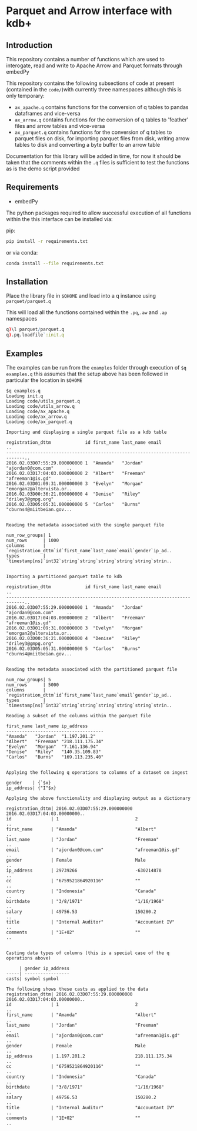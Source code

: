 # Parquet and Arrow interface with kdb+

## Introduction

This repository contains a number of functions which are used to interogate, read and write to Apache Arrow and Parquet formats through embedPy

This repository contains the following subsections of code at present (contained in the `code/`)with currently three namespaces although this is only temporary:
*  `ax_apache.q`  contains functions for the conversion of q tables to pandas dataframes and vice-versa
*  `ax_arrow.q`   contains functions for the conversion of q tables to 'feather' files and arrow tables and vice-versa
*  `ax_parquet.q` contains functions for the conversion of q tables to parquet files on disk, for importing parquet files from disk, writing arrow tables to disk and converting a byte buffer to an arrow table


Documentation for this library will be added in time, for now it should be taken that the comments within the `.q` files is sufficient to test the functions as is the demo script provided


## Requirements

- embedPy

The python packages required to allow successful execution of all functions within the this interface can be installed via:

pip:
```bash
pip install -r requirements.txt
```

or via conda:
```bash
conda install --file requirements.txt
```

## Installation

Place the library file in `$QHOME` and load into a q instance using `parquet/parquet.q`

This will load all the functions contained within the `.pq`,`.aw` and `.ap` namespaces  
```q
q)\l parquet/parquet.q
q).pq.loadfile`:init.q
```

## Examples

The examples can be run from the `examples` folder through execution of `$q examples.q` this assumes that the setup above has been followed in particular the location in `$QHOME`

```
$q examples.q
Loading init.q
Loading code/utils_parquet.q
Loading code/utils_arrow.q
Loading code/ax_apache.q
Loading code/ax_arrow.q
Loading code/ax_parquet.q

Importing and displaying a single parquet file as a kdb table

registration_dttm             id first_name last_name email                  ..
-----------------------------------------------------------------------------..
2016.02.03D07:55:29.000000000 1  "Amanda"   "Jordan"  "ajordan0@com.com"     ..
2016.02.03D17:04:03.000000000 2  "Albert"   "Freeman" "afreeman1@is.gd"      ..
2016.02.03D01:09:31.000000000 3  "Evelyn"   "Morgan"  "emorgan2@altervista.or..
2016.02.03D00:36:21.000000000 4  "Denise"   "Riley"   "driley3@gmpg.org"     ..
2016.02.03D05:05:31.000000000 5  "Carlos"   "Burns"   "cburns4@miitbeian.gov...


Reading the metadata associated with the single parquet file

num_row_groups| 1
num_rows      | 1000
columns       | `registration_dttm`id`first_name`last_name`email`gender`ip_ad..
types         | `timestamp[ns]`int32`string`string`string`string`string`strin..


Importing a partitioned parquet table to kdb

registration_dttm             id first_name last_name email                  ..
-----------------------------------------------------------------------------..
2016.02.03D07:55:29.000000000 1  "Amanda"   "Jordan"  "ajordan0@com.com"     ..
2016.02.03D17:04:03.000000000 2  "Albert"   "Freeman" "afreeman1@is.gd"      ..
2016.02.03D01:09:31.000000000 3  "Evelyn"   "Morgan"  "emorgan2@altervista.or..
2016.02.03D00:36:21.000000000 4  "Denise"   "Riley"   "driley3@gmpg.org"     ..
2016.02.03D05:05:31.000000000 5  "Carlos"   "Burns"   "cburns4@miitbeian.gov...


Reading the metadata associated with the partitioned parquet file

num_row_groups| 5
num_rows      | 5000
columns       | `registration_dttm`id`first_name`last_name`email`gender`ip_ad..
types         | `timestamp[ns]`int32`string`string`string`string`string`strin..

Reading a subset of the columns within the parquet file 

first_name last_name ip_address      
-------------------------------------
"Amanda"   "Jordan"  "1.197.201.2"   
"Albert"   "Freeman" "218.111.175.34"
"Evelyn"   "Morgan"  "7.161.136.94"  
"Denise"   "Riley"   "140.35.109.83" 
"Carlos"   "Burns"   "169.113.235.40"


Applying the following q operations to columns of a dataset on ingest

gender    | {`$x}
ip_address| {"I"$x}

Applying the above functionality and displaying output as a dictionary

registration_dttm| 2016.02.03D07:55:29.000000000 2016.02.03D17:04:03.00000000..
id               | 1                             2                           ..
first_name       | "Amanda"                      "Albert"                    ..
last_name        | "Jordan"                      "Freeman"                   ..
email            | "ajordan0@com.com"            "afreeman1@is.gd"           ..
gender           | Female                        Male                        ..
ip_address       | 29739266                      -630214878                  ..
cc               | "6759521864920116"            ""                          ..
country          | "Indonesia"                   "Canada"                    ..
birthdate        | "3/8/1971"                    "1/16/1968"                 ..
salary           | 49756.53                      150280.2                    ..
title            | "Internal Auditor"            "Accountant IV"             ..
comments         | "1E+02"                       ""                          ..


Casting data types of columns (this is a special case of the q operations above)

     | gender ip_address
-----| -----------------
casts| symbol symbol    

The following shows these casts as applied to the data
registration_dttm| 2016.02.03D07:55:29.000000000 2016.02.03D17:04:03.00000000..
id               | 1                             2                           ..
first_name       | "Amanda"                      "Albert"                    ..
last_name        | "Jordan"                      "Freeman"                   ..
email            | "ajordan0@com.com"            "afreeman1@is.gd"           ..
gender           | Female                        Male                        ..
ip_address       | 1.197.201.2                   218.111.175.34              ..
cc               | "6759521864920116"            ""                          ..
country          | "Indonesia"                   "Canada"                    ..
birthdate        | "3/8/1971"                    "1/16/1968"                 ..
salary           | 49756.53                      150280.2                    ..
title            | "Internal Auditor"            "Accountant IV"             ..
comments         | "1E+02"                       ""                          ..
```
